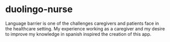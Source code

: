 # duolingo-nurse
Language barrier is one of the challenges caregivers and patients face in the healthcare setting. My experience working as a caregiver and my desire to improve my knowledge in spanish inspired the creation of this app.
